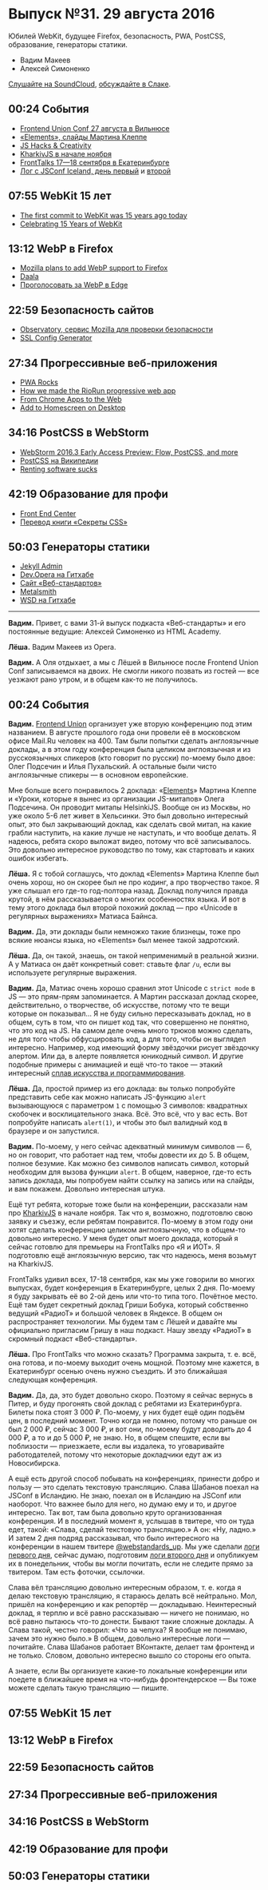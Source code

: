 # Выпуск №31. 29 августа 2016

Юбилей WebKit, будущее Firefox, безопасность, PWA, PostCSS, образование, генераторы статики.

- Вадим Макеев
- Алексей Симоненко

[Слушайте на SoundCloud](https://soundcloud.com/web-standards/episode-31), [обсуждайте в Слаке](https://web-standards.slack.com/messages/podcast/).

## 00:24 События

- [Frontend Union Conf 27 августа в Вильнюсе](http://frontend-union.co/)
- [«Elements», слайды Мартина Клеппе](https://speakerdeck.com/aemkei/elements-frontend-union-conf)
- [JS Hacks & Creativity](http://aem1k.com/)
- [KharkivJS в начале ноября](http://kharkivjs.org/)
- [FrontTalks 17—18 сентября в Екатеринбурге](http://fronttalks.ru/)
- [Лог с JSConf Iceland, день первый](https://github.com/web-standards-ru/web-standards-up/blob/master/2016-08-25_jsconfis.md) и [второй](https://github.com/web-standards-ru/web-standards-up/blob/master/2016-08-26_jsconfis.md)

## 07:55 WebKit 15 лет

- [The first commit to WebKit was 15 years ago today](https://twitter.com/mathias/status/768336960096206848)
- [Celebrating 15 Years of WebKit](https://webkit.org/blog/6888/celebrating-15-years-of-webkit/)

## 13:12 WebP в Firefox

- [Mozilla plans to add WebP support to Firefox](http://www.ghacks.net/2016/08/24/mozilla-webp-support-firefox/)
- [Daala](https://xiph.org/daala/)
- [Проголосовать за WebP в Edge](https://wpdev.uservoice.com/forums/257854-microsoft-edge-developer/suggestions/6508417-webp-image-format-support)

## 22:59 Безопасность сайтов

- [Observatory, сервис Mozilla для проверки безопасности](https://observatory.mozilla.org/)
- [SSL Config Generator](https://mozilla.github.io/server-side-tls/ssl-config-generator/)

## 27:34 Прогрессивные веб-приложения

- [PWA Rocks](https://pwa.rocks/)
- [How we made the RioRun progressive web app](https://www.theguardian.com/info/developer-blog/2016/aug/19/how-we-made-the-riorun-progressive-web-app)
- [From Chrome Apps to the Web](http://blog.chromium.org/2016/08/from-chrome-apps-to-web.html)
- [Add to Homescreen on Desktop](https://medium.com/p/c85aa018323f)

## 34:16 PostCSS в WebStorm

- [WebStorm 2016.3 Early Access Preview: Flow, PostCSS, and more](https://blog.jetbrains.com/webstorm/2016/08/webstorm-2016-3-early-access-preview/)
- [PostCSS на Википедии](https://ru.wikipedia.org/wiki/PostCSS)
- [Renting software sucks](http://www.andybudd.com/archives/2016/08/renting_software_sucks/)

## 42:19 Образование для профи

- [Front End Center](https://frontend.center/)
- [Перевод книги «Секреты CSS»](http://www.piter.com/collection/bestsellery-oreilly/product/sekrety-css-idealnye-resheniya-ezhednevnyh-zadach)

## 50:03 Генераторы статики

- [Jekyll Admin](https://github.com/jekyll/jekyll-admin)
- [Dev.Opera на Гитхабе](https://github.com/operasoftware/devopera)
- [Сайт «Веб-стандартов»](http://web-standards.ru/)
- [Metalsmith](http://www.metalsmith.io/)
- [WSD на Гитхабе](https://github.com/web-standards-ru/web-standards-days/)

---

**Вадим.** Привет, с вами 31-й выпуск подкаста «Веб-стандарты» и его постоянные ведущие: Алексей Симоненко из HTML Academy.

**Лёша.**
Вадим Макеев из Opera.

**Вадим.**
А Оля отдыхает, а мы с Лёшей в Вильнюсе после Frontend Union Conf записываемся на двоих.
Не смогли никого позвать из гостей — все уезжают рано утром, и в общем как-то не получилось.

## 00:24 События

**Вадим.**
[Frontend Union](http://frontend-union.co/) организует уже вторую конференцию под этим названием.
В августе прошлого года они провели её в московском офисе Mail.Ru человек на 400.
Там были попытки сделать англоязычные доклады, а в этом году конференция была целиком англоязычная и из русскоязычных спикеров (кто говорит по русски) по-моему было двое: Олег Подсечин и Илья Пухальский.
А остальные были чисто англоязычные спикеры — в основном европейские.

Мне больше всего понравилось 2 доклада: «[Elements](https://speakerdeck.com/aemkei/elements-frontend-union-conf)» Мартина Клеппе и «Уроки, которые я вынес из организации JS-митапов» Олега Подсечина.
Он проводит митапы HelsinkiJS.
Вообще он из Москвы, но уже около 5-6 лет живет в Хельсинки.
Это был довольно интересный опыт, это был закрывающий доклад, как сделать свой митап, на какие грабли наступить, на какие лучше не наступать, и что вообще делать.
Я надеюсь, ребята скоро выложат видео, потому что всё записывалось.
Это довольно интересное руководство по тому, как стартовать и каких ошибок избегать.

**Лёша.**
Я с тобой соглашусь, что доклад «Elements» Мартина Клеппе был очень хорош, но он скорее был не про кодинг, а про творчество такое.
Я уже слышал его где-то год-полтора назад.
Доклад получился правда крутой, в нём рассказывается о многих особенностях языка.
И вот в тему этого доклада был второй похожий доклад — про «Unicode в регулярных выражениях» Матиаса Байнса.

**Вадим.**
Да, эти доклады были немножко такие близнецы, тоже про всякие нюансы языка, но «Elements» был менее такой задротский.

**Лёша.**
Да, он такой, знаешь, он такой неприменимый в реальной жизни.
А у Матиаса он даёт конкретный совет: ставьте флаг `/u`, если вы используете регулярные выражения.

**Вадим.**
Да, Матиас очень хорошо сравнил этот Unicode с `strict mode` в JS — это прям-прям запоминается.
А Мартин рассказал доклад скорее, действительно, о творчестве, об искусстве, потому что те вещи которые он показывал…
Я не буду сильно пересказывать доклад, но в общем, суть в том, что он пишет код так, что совершенно не понятно, что это код на JS.
На самом деле очень много трюков можно сделать, не для того чтобы обфусцировать код, а для того, чтобы он выглядел интересно.
Например, код имеющий форму звёздочки рисует звёздочку алертом.
Или да, в алерте появляется юникодный символ.
И другие подобные примеры с анимацией и ещё что-то такое — этакий интересный [сплав искусства и программирования](http://aem1k.com/).

**Лёша.**
Да, простой пример из его доклада: вы только попробуйте представить себе как можно написать JS-функцию `alert` вызывающуюся с параметром `1` с помощью 3 символов: квадратных скобочек и восклицательного знака.
Всё.
Это всё, что у вас есть.
Вот попробуйте написать `alert(1)`, и чтобы это был валидный код в браузере и он запустился.

**Вадим.**
По-моему, у него сейчас адекватный минимум символов — 6, но он говорит, что работает над тем, чтобы довести их до 5.
В общем, полное безумие.
Как можно без символов написать символ, который необходим для вызова функции `alert`.
В общем, наверное, где-то есть запись доклада, мы попробуем найти ссылку на запись или на слайды, и вам покажем.
Довольно интересная штука.

Ещё тут ребята, которые тоже были на конференции, рассказали нам про [KharkivJS](http://kharkivjs.org/) в начале ноября.
Так что я, возможно, подготовлю свою заявку и съезжу, если ребятам понравится.
По-моему в этом году они хотят сделать конференцию целиком англоязычную, что в общем-то довольно интересно.
У меня будет опыт моего доклада, который я сейчас готовлю для премьеры на FrontTalks про «Я и ИОТ».
Я подготовлю ещё англоязычную версию, так что надеюсь, меня возьмут на KharkivJS.

FrontTalks удивил всех, 17-18 сентября, как мы уже говорили во многих выпусках, будет конференция в Екатеринбурге, целых 2 дня.
По-моему я буду закрывать её во 2-ой день или что-то типа того.
Почётное место.
Ещё там будет секретный доклад Гриши Бобука, который собственно ведущий «РадиоТ» и большой человек в Яндексе.
В общем он распространяет технологии.
Мы будем там с Лёшей и давайте мы официально пригласим Гришу в наш подкаст.
Нашу звезду «РадиоТ» в скромный подкаст «Веб-стандарты».

**Лёша.**
Про FrontTalks что можно сказать? Программа закрыта, т. е. всё, она готова, и по-моему выходит очень мощной.
Поэтому мне кажется, в Екатеринбург осенью очень нужно съездить.
И это ближайшая следующая конференция.

**Вадим.**
Да, да, это будет довольно скоро.
Поэтому я сейчас вернусь в Питер, и буду прогонять свой доклад с ребятами из Екатеринбурга.
Билеты пока стоят 3 000 ₽.
По-моему, у них будет ещё один подъём цен, в последний момент.
Точно когда не помню, потому что раньше он был 2 000 ₽, сейчас 3 000 ₽, и вот они, по-моему будут доводить до 4 000 ₽, а то и до 5 000 ₽, не знаю.
Но, в общем спешите, если вы поблизости — приезжаете, если вы издалека, то уговаривайте работодателей, потому что некоторые докладчики едут аж из Новосибирска.

А ещё есть другой способ побывать на конференциях, принести добро и пользу — это сделать текстовую трансляцию.
Слава Шабанов поехал на JSConf в Исландию.
Не знаю, поехал он в Исландию на JSConf или наоборот.
Что важнее было для него, но думаю ему и то, и другое интересно.
Так вот, там была довольно круто организованная конференция.
И в последний момент я, услышав в твитере, что он туда едет, такой: «Слава, сделай текстовую трансляцию.»
А он: «Ну, ладно.»
И затем 2 дня подряд рассказывал, что было интересного на конференции в нашем твитере [@webstandards_up](https://twitter.com/webstandards_up).
Мы уже сделали [логи первого дня](https://github.com/web-standards-ru/web-standards-up/blob/master/2016-08-25_jsconfis.md), сейчас думаю, подготовим [логи второго дня](https://github.com/web-standards-ru/web-standards-up/blob/master/2016-08-26_jsconfis.md) и опубликуем их в понедельник, чтобы вы могли почитать, если не следите прямо за твитером.
Там есть фоточки, ссылочки.

Слава вёл трансляцию довольно интересным образом, т. е. когда я делаю текстовую трансляцию, я стараюсь делать всё нейтрально.
Мол, пришёл на конференцию и как репортёр — докладываю.
Неинтересный доклад, я терплю и всё равно рассказываю — ничего не понимаю, но всё равно пытаюсь что-то донести.
Бывают такие сложные доклады.
А Слава такой, честно говорил: «Что за чепуха? Я вообще не понимаю, зачем это нужно было.»
В общем, довольно интересные логи — почитайте.
Слава Шабанов работает ВКонтакте, делает там фронтенд и не только.
Словом, довольно интересно вышло со стороны его опыта.

А знаете, если Вы организуете какие-то локальные конференции или поедете в ближайшее время на что-нибудь фронтендерское — Вы тоже можете сделать такую трансляцию — пишите.

## 07:55 WebKit 15 лет

## 13:12 WebP в Firefox

## 22:59 Безопасность сайтов

## 27:34 Прогрессивные веб-приложения

## 34:16 PostCSS в WebStorm

## 42:19 Образование для профи

## 50:03 Генераторы статики
